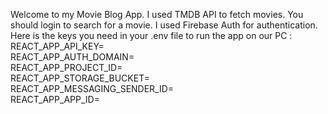 Welcome to my Movie Blog App. I used TMDB API to fetch movies. You should login to search for a movie. I used Firebase Auth for authentication. Here is the keys you need in your .env file to run the app on our PC : <br/>
REACT_APP_API_KEY= <br/>
REACT_APP_AUTH_DOMAIN= <br/>
REACT_APP_PROJECT_ID= <br/>
REACT_APP_STORAGE_BUCKET= <br/>
REACT_APP_MESSAGING_SENDER_ID= <br/>
REACT_APP_APP_ID= 
